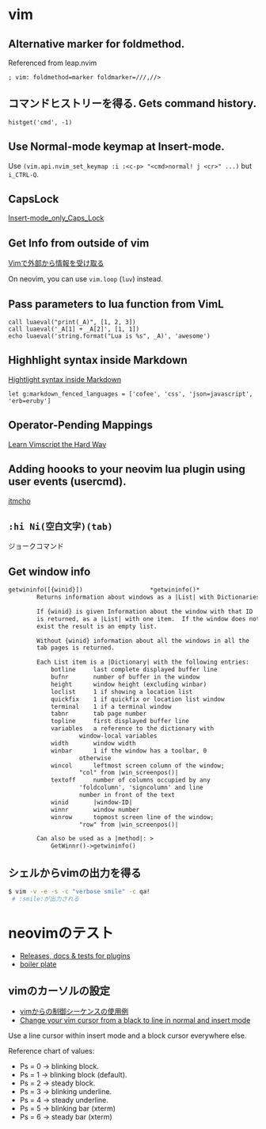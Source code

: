 # vim

## Alternative marker for foldmethod.

Referenced from leap.nvim

```fennel
; vim: foldmethod=marker foldmarker=///,//>
```

## コマンドヒストリーを得る. Gets command history.

`histget('cmd', -1)`

## Use Normal-mode keymap at Insert-mode.

Use `(vim.api.nvim_set_keymap :i :<c-p> "<cmd>normal! j <cr>" ...)` but `i_CTRL-Q`.

## CapsLock
[Insert-mode_only_Caps_Lock](https://vim.fandom.com/wiki/Insert-mode_only_Caps_Lock)


## Get Info from outside of vim

[Vimで外部から情報を受け取る](https://hackerslab.aktsk.jp/2020/12/receive-on-vim)

On neovim, you can use `vim.loop` (`luv`) instead.

## Pass parameters to lua function from VimL

```vim
call luaeval("print(_A)", [1, 2, 3])
call luaeval('_A[1] + _A[2]', [1, 1])
echo luaeval('string.format("Lua is %s", _A)', 'awesome')
```

## Highhlight syntax inside Markdown

[Hightlight syntax inside Markdown](https://vimtricks.com/p/highlight-syntax-inside-markdown/)

```vim
let g:markdown_fenced_languages = ['cofee', 'css', 'json=javascript', 'erb=eruby']
```

## Operator-Pending Mappings

[Learn Vimscript the Hard Way](https://learnvimscriptthehardway.stevelosh.com/chapters/15.html)

## Adding hoooks to your neovim lua plugin using user events (usercmd).

[itmcho](https://itmecho.com/blog/neovim-lua-hooks-with-user-events)

## `:hi Ni(空白文字)(tab)`

ジョークコマンド


## Get window info
```txt
getwininfo([{winid}])					*getwininfo()*
		Returns information about windows as a |List| with Dictionaries.

		If {winid} is given Information about the window with that ID
		is returned, as a |List| with one item.  If the window does not
		exist the result is an empty list.

		Without {winid} information about all the windows in all the
		tab pages is returned.

		Each List item is a |Dictionary| with the following entries:
			botline		last complete displayed buffer line
			bufnr		number of buffer in the window
			height		window height (excluding winbar)
			loclist		1 if showing a location list
			quickfix	1 if quickfix or location list window
			terminal	1 if a terminal window
			tabnr		tab page number
			topline		first displayed buffer line
			variables	a reference to the dictionary with
					window-local variables
			width		window width
			winbar		1 if the window has a toolbar, 0
					otherwise
			wincol		leftmost screen column of the window;
					"col" from |win_screenpos()|
			textoff		number of columns occupied by any
					'foldcolumn', 'signcolumn' and line
					number in front of the text
			winid		|window-ID|
			winnr		window number
			winrow		topmost screen line of the window;
					"row" from |win_screenpos()|

		Can also be used as a |method|: >
			GetWinnr()->getwininfo()
```

## シェルからvimの出力を得る

```sh
$ vim -v -e -s -c "verbose smile" -c qa!
 # :smile:が出力される
```

# neovimのテスト

- [Releases, docs & tests for plugins](https://www.reddit.com/r/neovim/comments/103d9on/releases_docs_tests_for_plugins/)
- [boiler plate](https://github.com/shortcuts/neovim-plugin-boilerplate)



## vimのカーソルの設定

- [vimからの制御シーケンスの使用例](https://ttssh2.osdn.jp/manual/4/ja/usage/tips/vim.html)
- [Change your vim cursor from a black to line in normal and insert mode](https://youtu.be/FcQjTXLrVUU)

Use a line cursor within insert mode and a block cursor everywhere else.

Reference chart of values:
- Ps = 0 -> blinking block.
- Ps = 1 -> blinking block (default).
- Ps = 2 -> steady block.
- Ps = 3 -> blinking underline.
- Ps = 4 -> steady underline.
- Ps = 5 -> blinking bar (xterm)
- Ps = 6 -> steady bar (xterm)

